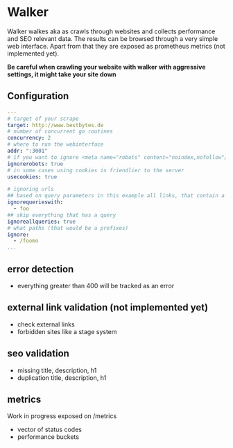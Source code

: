 # Walker

Walker walkes aka as crawls through websites and collects performance and SEO relevant data. The results can be browsed through a very simple web interface. Apart from that they are exposed as prometheus metrics (not implemented yet).

**Be careful when crawling your website with walker with aggressive settings, it might take your site down**

## Configuration

```yaml
---
# target of your scrape
target: http://www.bestbytes.de
# number of concurrent go routines
concurrency: 2
# where to run the webinterface
addr: ":3001"
# if you want to ignore <meta name="robots" content="noindex,nofollow"/>
ignorerobots: true
# in some cases using cookies is friendlier to the server
usecookies: true

# ignoring urls
## based on query parameters in this example all links, that contain a queryparameter foo
ignorequerieswith:
  - foo
## skip everything that has a query
ignoreallqueries: true
# what paths (that would be a prefixes)
ignore:
  - /foomo
...
```

## error detection

- everything greater than 400 will be tracked as an error

## external link validation (not implemented yet)

- check external links
- forbidden sites like a stage system 

## seo validation

- missing title, description, h1
- duplication title, description, h1

## metrics

Work in progress exposed on /metrics

- vector of status codes
- performance buckets